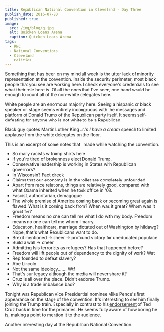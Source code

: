 ```yaml
---
title: Republican National Convention in Cleveland - Day Three
publish_date: 2016-07-20
published: true
image:
  src: /img/blog/q.jpg
  alt: Quicken Loans Arena
  caption: Quicken Loans Arena
tags:
  - RNC
  - National Conventions
  - Cleveland
  - Politics
---
```

Something that has been on my mind all week is the utter lack of minority representation at the convention. Inside the security perimeter, most black people that you see are working here. I check everyone's credentials to see what their role here is. Of all the ones that I've seen, one hand would be enough to count all of the non-white delegates here. 

White people are an enormous majority here. Seeing a hispanic or black speaker on stage seems entirely incongruous with the messages and platform of Donald Trump of the Republican party itself. It seems self-defeating for anyone who is not white to be a Republican.

Black guy quotes Martin Luther King Jr.'s _I have a dream_ speech to limited applause from the white delegates on the floor. 

This is an excerpt of some notes that I made while watching the convention.
* So many racists w trump shirts here
* If you're tired of brokenness elect Donald Trump. 
* Conservative leadership is working in States with Republican governors?
* In Wisconsin? Fact check
* Claims that our economy is in the toilet are completely unfounded
* Apart from race relations, things are relatively good, compared with what Obama inherited when he took office in '08.
* Fascist, authoritarian, demagogue
* The whole premise of America coming back or becoming great again is flawed. What is it coming back from? When was it great? Whom was it great for?
* Freedom means no one can tell me what I do with my body. Freedom means no one can tell me whom I marry. 
* Education, healthcare, marriage dictated out of Washington by hildawg? Nope, that's what Republicans want to do.
* Brexit mentioned -> cheer -> profound victory for uneducated populace
* Build a wall -> cheer
* Admitting Isis terrorists as refugees? Has that happened before?
* Freedom will lift people out of dependency to the dignity of work? Wat
* Rep founded to defeat slavery?
* Abe Lincoln 
* Not the same ideology....... Wtf
* That's our legacy although the media will never share it?
* Cruz is all over the place. Didn't endorse Trump.
* Why is a trade imbalance bad?

Tonight was Republican Vice Presidential nominee Mike Pence's first appearance on the stage of the convention. It's interesting to see him finally joining the Trump train. Especially in contrast to his [endorsement](http://www.indystar.com/story/opinion/2016/05/01/mike-pence-will-vote-ted-cruz/83792658/) of Ted Cruz back in time for the primaries. He seems fully aware of how boring he is, making a point to mention it to the audience.

Another interesting day at the Republican National Convention.